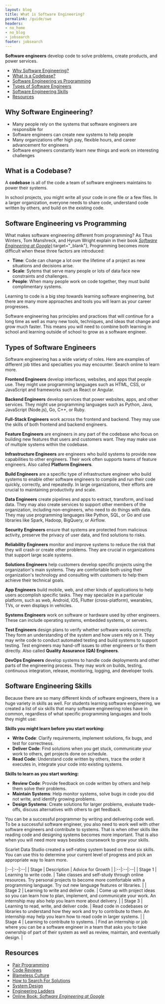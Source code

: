 ```yaml
---
layout: blog
title: What is Software Engineering?
permalink: /guide/swe
headers:
- no_home
- no_blog
- jobsearch
footer: jobsearch
---
```


**Software engineers** develop code to solve problems, create products, and power services.

- [Why Software Engineering?](#why-software-engineering)
- [What is a Codebase?](#what-is-a-codebase)
- [Software Engineering vs Programming](#software-engineering-vs-programming)
- [Types of Software Engineers](#types-of-software-engineers)
- [Software Engineering Skills](#software-engineering-skills)
- [Resources](#resources)

## Why Software Engineering?

- Many people rely on the systems that software engineers are responsible for
- Software engineers can create new systems to help people
- Many organizations offer high pay, flexible hours, and career advancement for engineers
- Software engineers constantly learn new things and work on interesting challenges

## What is a Codebase?

A **codebase** is all of the code a team of software engineers maintains to power their systems.

In school projects, you might write all your code in one file or a few files. In a larger organization, everyone needs to share code, understand code written by others, and build on the existing code.


## Software Engineering vs Programming

What makes software engineering different from programming? As Titus Winters, Tom Manshreck, and Hyrum Wright explain in their book [_Software Engineering at Google_](https://abseil.io/resources/swe-book){:target="_blank"}, Programming becomes more difficult when these three factors are introduced:

- **Time**: Code can change a lot over the lifetime of a project as new situations and decisions arise.
- **Scale**: Sytems that serve many people or lots of data face new constraints and challenges.
- **People**: When many people work on code together, they must build complimentary systems.

Learning to code is a big step towards learning software engineering, but there are many more approaches and tools you will learn as your career progresses.

Software engineering has principles and practices that will continue for a long time as well as many new tools, techniques, and ideas that change and grow much faster. This means you will need to combine both learning in school and learning outside of school to grow as a software engineer.

## Types of Software Engineers

Software engineering has a wide variety of roles. Here are examples of different job titles and specialties you may encounter. Search online to learn more.

**Frontend Engineers** develop interfaces, websites, and apps that people use. They might use programming languages such as HTML, CSS, or JavaScript and frameworks such as React or Angular.

**Backend Engineers** develop services that power websites, apps, and other services. They might use programming languages such as Python, Java, JavaScript (Node.js), Go, C++, or Ruby.

**Full-Stack Engineers** work across the frontend and backend. They may use the skills of both frontend and backend engineers.

**Feature Engineers** are engineers in any part of the codebase who focus on building new features that users and customers want. They may make use of multiple systems within the codebase.

**Infrastructure Engineers** are engineers who build systems to provide new capabilities to other engineers. Their work often supports teams of feature engineers. Also called **Platform Engineers**.

**Build Engineers** are a specific type of infrastructure engineer who build systems to enable other software engineers to compile and run their code quickly, correctly, and repeatedly. In large organizations, their efforts are crucial to maintaining productivity and scale.

**Data Engineers** create pipelines and apps to extract, transform, and load data. They may also create services to support other members of the organization, including non-engineers, who need to do things with data. They may use programming languages like Python, SQL, or Go and use libraries like Spark, Hadoop, BigQuery, or Airflow.

**Security Engineers** ensure that systems are protected from malicious activity, preserve the privacy of user data, and find solutions to risks.

**Reliability Engineers** monitor and improve systems to reduce the risk that they will crash or create other problems. They are crucial in organizations that support large scale systems.

**Solutions Engineers** help customers develop specific projects using the organization's main systems. They are comfortable both using their organization's technology and consulting with customers to help them achieve their technical goals.

**App Engineers** build mobile, web, and other kinds of applications to help users accomplish specific tasks. They may specialize in a particular platform, such as web, Android, iOS, Flutter (cross-platform), wearables, TVs, or even displays in vehicles.

**Systems Engineers** work on software or hardware used by other engineers. These can include operating systems, embedded systems, or servers.

**Test Engineers** design plans to verify whether software works correctly. They form an understanding of the system and how users rely on it. They may write code to conduct automated testing and build systems to support testing. Test engineers may hand-off issues to other engineers or fix them directly. Also called **Quality Assurance (QA) Engineers**.

**DevOps Engineers** develop systems to handle code deployments and other parts of the engineering process. They may work on builds, testing, continuous integration, release, monitoring, logging, and developer tools.

## Software Engineering Skills

Because there are so many different kinds of software engineers, there is a huge variety in skills as well. For students learning software engineering, we created a list of six skills that many software engineering roles have in common, regardless of what specific programming languages and tools they might use:

**Skills you might learn before you start working:**

- **Write Code**: Clarify requirements, implement solutions, fix bugs, and test for correctness.
- **Deliver Code**: Find solutions when you get stuck, communicate your work to others, get projects done on schedule.
- **Read Code**: Understand code written by others, trace the order it executes in, integrate your code into existing systems.

**Skills to learn as you start working:**

- **Review Code**: Provide feedback on code written by others and help them solve their problems.
- **Maintain Systems**: Help monitor systems, solve bugs in code you did not write, and identify growing problems.
- **Design Systems**: Create solutions for larger problems, evaluate trade-offs, discuss alternatives with others to get feedback.

You can be a successful programmer by writing and delivering code well. To be a successful software engineer, you also need to work well with other software engineers and contribute to systems. That is when other skills like reading code and designing systems becomes more important. That is also when you will need more ways besides coursework to grow your skills.

Scarlet Data Studio created a self-rating system based on these six skills. You can use this to determine your current level of progress and pick an appropriate way to learn more.

|:--|:--|:--|
| Stage | Description | Advice for Growth |
|:--|:--|:--|
| Stage&nbsp;1 | Learning to write code. | Take classes and self-study through online resources. Try personal projects to become more comfortable with a programming language. Try out new language features or libraries. |
| Stage&nbsp;2 | Learning to write and deliver code. | Come up with project ideas so you can learn how to plan, implement, and communicate your work. An internship may also help you learn more about delivery. |
| Stage&nbsp;3 | Learning to read, write, and deliver code. | Read code in codebases or libraries to understand how they work and try to contribute to them. An internship may help you learn how to read code in larger systems. |
| Stage&nbsp;4 | Learning to contribute to systems. | Find an internship or job where you can be a software engineer in a team that asks you to take ownership of part of their system as well as review, maintain, and eventually design. |

## Resources

- [Pair Programming](https://martinfowler.com/articles/on-pair-programming.html)
- [Code Reviews](https://google.github.io/eng-practices/review/developer/)
- [Blameless Culture](https://medium.com/zendesk-engineering/blameless-culture-21662ab9118c)
- [How to Search For Solutions](https://medium.com/@niamhpower/how-to-google-effectively-as-a-developer-4ebe363afe)
- [System Design](https://github.com/donnemartin/system-design-primer)
- [Engineering Ladders](http://www.engineeringladders.com/)
- [Online Book: _Software Engineering at Google_](https://abseil.io/resources/swe-book)
